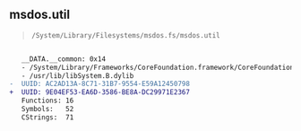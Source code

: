 ## msdos.util

> `/System/Library/Filesystems/msdos.fs/msdos.util`

```diff

   __DATA.__common: 0x14
   - /System/Library/Frameworks/CoreFoundation.framework/CoreFoundation
   - /usr/lib/libSystem.B.dylib
-  UUID: AC2AD13A-8C71-31B7-9554-E59A12450798
+  UUID: 9E04EF53-EA6D-3586-BE8A-DC29971E2367
   Functions: 16
   Symbols:   52
   CStrings:  71

```
